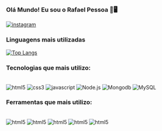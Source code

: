 ### Olá Mundo! Eu sou o Rafael Pessoa 🖖🖥️

[![instagram](https://img.shields.io/badge/Instagram-E4405F?style=for-the-badge&logo=instagram&logoColor=white)](https://www.instagram.com/rafael.f.pessoa/)

### Linguagens mais utilizadas
[![Top Langs](https://github-readme-stats.vercel.app/api/top-langs/?username=rafafonpessoa)](https://github.com/rafafonpessoa/github-readme-stats)

### Tecnologias que mais utilizo:
<div style="display: incline_block"><br/>
    <img align=center alt="html5" src=https://img.shields.io/badge/HTML5-E34F26?style=for-the-badge&logo=html5&logoColor=white />
    <img align=center alt="css3" src=https://img.shields.io/badge/CSS3-1572B6?style=for-the-badge&logo=css3&logoColor=white  />
    <img align=center alt="javascript" src=https://img.shields.io/badge/JavaScript-F7DF1E?style=for-the-badge&logo=javascript&logoColor=black />
    <img align=center alt="Node.js" src=https://img.shields.io/badge/Node.js-43853D?style=for-the-badge&logo=node.js&logoColor=white) />
    <img align=center alt="Mongodb" src=https://img.shields.io/badge/MongoDB-4EA94B?style=for-the-badge&logo=mongodb&logoColor=white />
    <img align=center alt="MySQL" src=https://img.shields.io/badge/MySQL-005C84?style=for-the-badge&logo=mysql&logoColor=white />
</div>

### Ferramentas que mais utilizo:
<div style="display: incline_block"><br/>
    <img align=center alt="html5" src=https://img.shields.io/badge/Visual_Studio_Code-0078D4?style=for-the-badge&logo=visual%20studio%20code&logoColor=white />
    <img align=center alt="html5" src=https://img.shields.io/badge/Windows-0078D6?style=for-the-badge&logo=windows&logoColor=white />
    <img align=center alt="html5" src=https://img.shields.io/badge/Linux-FCC624?style=for-the-badge&logo=linux&logoColor=black />
    <img align=center alt="html5" src=https://aleen42.github.io/badges/src/photoshop.svg />
    <img align=center alt="html5" src=https://img.shields.io/badge/Discord-7289DA?style=for-the-badge&logo=discord&logoColor=white />
</div>

